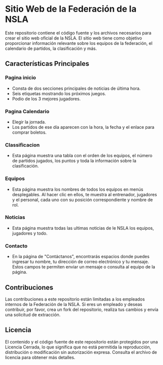 # Sitio Web de la Federación de la NSLA

Este repositorio contiene el código fuente y los archivos necesarios para crear el sitio web oficial de la NSLA. El sitio web tiene como objetivo proporcionar información relevante sobre los equipos de la federación, el calendario de partidos, la clasificación y más. 

## Características Principales

### Pagina inicio
* Consta de dos secciones principales de noticias de última hora.  
* Seis etiquetas mostrando los próximos juegos.  
* Podio de los 3 mejores jugadores.    

### Pagina Calendario
* Elegir la jornada.  
* Los partidos de ese día aparecen con la hora, la fecha y el enlace para comprar boletos.  

### Classificacion
* Esta página muestra una tabla con el orden de los equipos, el número de partidos jugados, los puntos y toda la información sobre la clasificación.

### Equipos
* Esta página muestra los nombres de todos los equipos en menús desplegables. Al hacer clic en ellos, te muestra al entrenador, jugadores y el personal, cada uno con su posición correspondiente y nombre de rol.  

### Noticias
* Esta página muestra todas las ultimas noticias de le NSLA los equipos, jugadores y todo.  

### Contacto
* En la página de "Contáctanos", encontrarás espacios donde puedes ingresar tu nombre, tu dirección de correo electrónico y tu mensaje. Estos campos te permiten enviar un mensaje o consulta al equipo de la página.

## Contribuciones
Las contribuciones a este repositorio están limitadas a los empleados internos de la Federación de la NSLA. Si eres un empleado y deseas contribuir, por favor, crea un fork del repositorio, realiza tus cambios y envía una solicitud de extracción.

## Licencia

El contenido y el código fuente de este repositorio están protegidos por una Licencia Cerrada, lo que significa que no está permitida la reproducción, distribución o modificación sin autorización expresa. Consulta el archivo de licencia para obtener más detalles.
